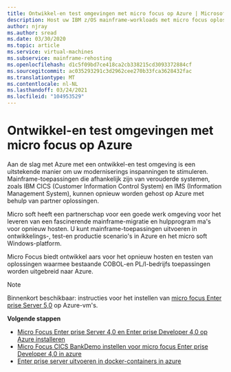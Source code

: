 ```yaml
---
title: Ontwikkel-en test omgevingen met micro focus op Azure | Microsoft Docs
description: Host uw IBM z/OS mainframe-workloads met micro focus oplossingen op Azure virtual machines (Vm's).
author: njray
ms.author: sread
ms.date: 03/30/2020
ms.topic: article
ms.service: virtual-machines
ms.subservice: mainframe-rehosting
ms.openlocfilehash: d1c5f09bd7ce418ca2cb338215cd3093372884cf
ms.sourcegitcommit: ac035293291c3d2962cee270b33fca3628432fac
ms.translationtype: MT
ms.contentlocale: nl-NL
ms.lasthandoff: 03/24/2021
ms.locfileid: "104953529"
---
```

# <a name="micro-focus-devtest-environments-on-azure"></a>Ontwikkel-en test omgevingen met micro focus op Azure

Aan de slag met Azure met een ontwikkel-en test omgeving is een uitstekende manier om uw moderniserings inspanningen te stimuleren. Mainframe-toepassingen die afhankelijk zijn van verouderde systemen, zoals IBM CICS (Customer Information Control System) en IMS (Information Management System), kunnen opnieuw worden gehost op Azure met behulp van partner oplossingen.

Micro soft heeft een partnerschap voor een goede werk omgeving voor het leveren van een fascinerende mainframe-migratie en hulpprogram ma's voor opnieuw hosten. U kunt mainframe-toepassingen uitvoeren in ontwikkelings-, test-en productie scenario's in Azure en het micro soft Windows-platform.

Micro Focus biedt ontwikkel aars voor het opnieuw hosten en testen van oplossingen waarmee bestaande COBOL-en PL/I-bedrijfs toepassingen worden uitgebreid naar Azure.

> [!NOTE]
> Binnenkort beschikbaar: instructies voor het instellen van [micro focus Enter prise Server 5,0](https://techcommunity.microsoft.com/t5/azurecat/micro-focus-enterprise-server-5-0-quick-start-template-on-azure/ba-p/1160110) op Azure-vm's.

**Volgende stappen**

- [Micro Focus Enter prise Server 4,0 en Enter prise Developer 4,0 op Azure installeren](./set-up-micro-focus-azure.md)
- [Micro Focus CICS BankDemo instellen voor micro focus Enter prise Developer 4,0 in azure](./demo.md)
- [Enter prise server uitvoeren in docker-containers in azure](./run-enterprise-server-container.md)
